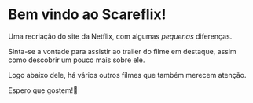 # Bem vindo ao Scareflix!

Uma recriação do site da Netflix, com algumas *pequenas* diferenças.

Sinta-se a vontade para assistir ao trailer do filme em destaque, assim como descobrir um pouco mais sobre ele.

Logo abaixo dele, há vários outros filmes que também merecem atenção.

Espero que gostem!👻